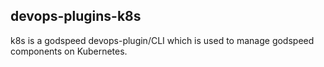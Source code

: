 ## devops-plugins-k8s

k8s is a godspeed devops-plugin/CLI which is used to manage godspeed components on Kubernetes.
